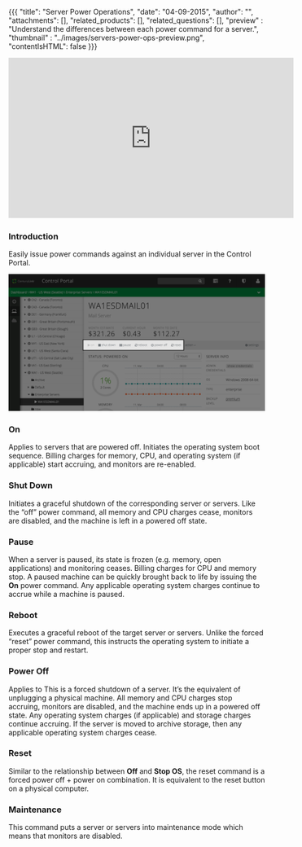 {{{
  "title": "Server Power Operations",
  "date": "04-09-2015",
  "author": "",
  "attachments": [],
  "related_products": [],
  "related_questions": [],
  "preview" : "Understand the differences between each power command for a server.",
  "thumbnail" : "../images/servers-power-ops-preview.png",
  "contentIsHTML": false
}}}

<iframe width="560" height="315" src="https://www.youtube.com/embed/ScVa998pY2s?rel=0&amp;showinfo=0" frameborder="0" allowfullscreen></iframe>

### Introduction

Easily issue power commands against an individual server in the Control Portal.

![Server power operations on CenturyLink Cloud](../images/servers-power-ops.png)

### On

Applies to servers that are powered off. Initiates the operating system boot sequence. Billing charges for memory, CPU, and operating system (if applicable) start accruing, and monitors are re-enabled.

### Shut Down

Initiates a graceful shutdown of the corresponding server or servers. Like the “off” power command, all memory and CPU charges cease, monitors are disabled, and the machine is left in a powered off state.

### Pause

When a server is paused, its state is frozen (e.g. memory, open applications) and monitoring ceases. Billing charges for CPU and memory stop. A paused machine can be quickly brought back to life by issuing the **On** power command. Any applicable operating system charges continue to accrue while a machine is paused.

### Reboot

Executes a graceful reboot of the target server or servers. Unlike the forced “reset” power command, this instructs the operating system to initiate a proper stop and restart.

### Power Off

Applies to This is a forced shutdown of a server. It’s the equivalent of unplugging a physical machine. All memory and CPU charges stop accruing, monitors are disabled, and the machine ends up in a powered off state. Any operating system charges (if applicable) and storage charges continue accruing. If the server is moved to archive storage, then any applicable operating system charges cease.

### Reset

Similar to the relationship between **Off** and **Stop OS**, the reset command is a forced power off + power on combination. It is equivalent to the reset button on a physical computer.

### Maintenance

This command puts a server or servers into maintenance mode which means that monitors are disabled.
